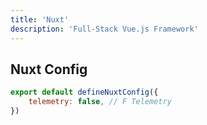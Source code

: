 ```yaml
---
title: 'Nuxt'
description: 'Full-Stack Vue.js Framework'
---
```


## Nuxt Config

```js
export default defineNuxtConfig({
    telemetry: false, // F Telemetry
})
```
